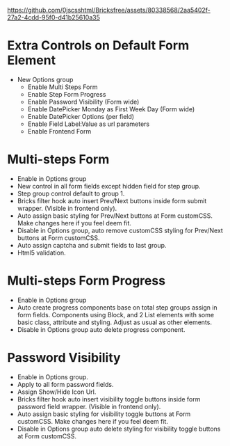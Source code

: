 
https://github.com/0jscsshtml/Bricksfree/assets/80338568/2aa5402f-27a2-4cdd-95f0-d41b25610a35


# Extra Controls on Default Form Element

* New Options group
  * Enable Multi Steps Form
  * Enable Step Form Progress
  * Enable Password Visibility (Form wide)
  * Enable DatePicker Monday as First Week Day (Form wide)
  * Enable DatePicker Options (per field)
  * Enable Field Label:Value as url parameters
  * Enable Frontend Form

# Multi-steps Form
  * Enable in Options group
  * New control in all form fields except hidden field for step group.
  * Step group control default to group 1.
  * Bricks filter hook auto insert Prev/Next buttons inside form submit wrapper. (Visible in frontend only).
  * Auto assign basic styling for Prev/Next buttons at Form customCSS. Make changes here if you feel deem fit.
  * Disable in Options group, auto remove customCSS styling for Prev/Next buttons at Form customCSS.
  * Auto assign captcha and submit fields to last group.
  * Html5 validation.

# Multi-steps Form Progress
  * Enable in Options group
  * Auto create progress components base on total step groups assign in form fields. Components using Block, and 2 List elements with some basic class, attribute and styling. Adjust as usual as other elements.
  * Disable in Options group auto delete progress component.

#  Password Visibility
  * Enable in Options group.
  * Apply to all form password fields.
  * Assign Show/Hide Icon Url.
  * Bricks filter hook auto insert visibility toggle buttons inside form password field wrapper. (Visible in frontend only).
  * Auto assign basic styling for visibility toggle buttons at Form customCSS. Make changes here if you feel deem fit.
  * Disable in Options group auto delete styling for visibility toggle buttons at Form customCSS.
